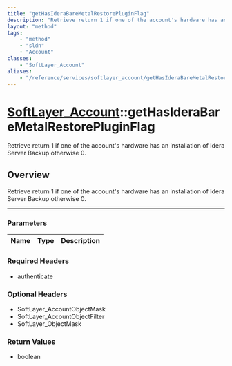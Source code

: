 ```yaml
---
title: "getHasIderaBareMetalRestorePluginFlag"
description: "Retrieve return 1 if one of the account's hardware has an installation of Idera Server Backup otherwise 0."
layout: "method"
tags:
    - "method"
    - "sldn"
    - "Account"
classes:
    - "SoftLayer_Account"
aliases:
    - "/reference/services/softlayer_account/getHasIderaBareMetalRestorePluginFlag"
---
```

# [SoftLayer_Account](/reference/services/SoftLayer_Account)::getHasIderaBareMetalRestorePluginFlag


Retrieve return 1 if one of the account's hardware has an installation of Idera Server Backup otherwise 0.


## Overview 
Retrieve return 1 if one of the account's hardware has an installation of Idera Server Backup otherwise 0.

-----

### Parameters 
|Name | Type | Description |
| --- | --- | --- |


### Required Headers
* authenticate


### Optional Headers
* SoftLayer_AccountObjectMask
* SoftLayer_AccountObjectFilter
* SoftLayer_ObjectMask

### Return Values
* boolean




